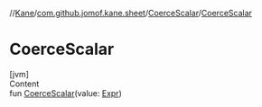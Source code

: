 //[Kane](../../index.md)/[com.github.jomof.kane.sheet](../index.md)/[CoerceScalar](index.md)/[CoerceScalar](-coerce-scalar.md)



# CoerceScalar  
[jvm]  
Content  
fun [CoerceScalar](-coerce-scalar.md)(value: [Expr](../../com.github.jomof.kane/-expr/index.md))  



